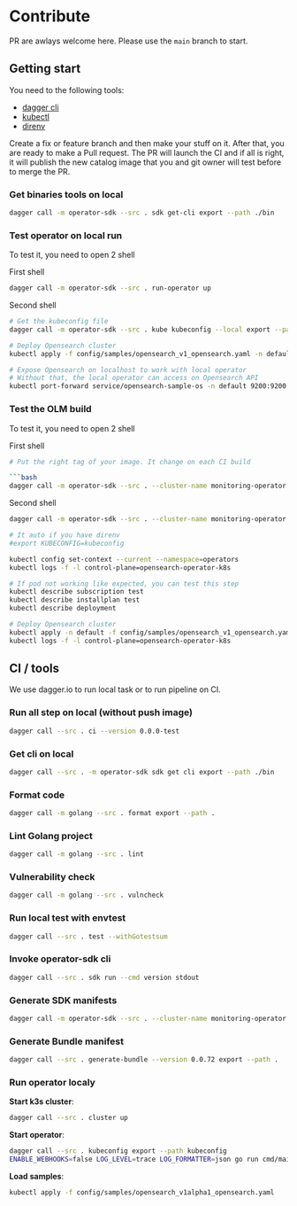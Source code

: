 # Contribute

PR are awlays welcome here. Please use the `main` branch to start.

## Getting start

You need to the following tools:
  - [dagger cli](https://docs.dagger.io/install/)
  - [kubectl](https://kubernetes.io/fr/docs/tasks/tools/install-kubectl/)
  - [direnv](https://direnv.net/)

Create a fix or feature branch and then make your stuff on it.
After that, you are ready to make a Pull request. The PR will launch the CI and if all is right, it will publish the new catalog image that you and git owner will test before to merge the PR.

### Get binaries tools on local

```bash
dagger call -m operator-sdk --src . sdk get-cli export --path ./bin
```

### Test operator on local run
To test it, you need to open 2 shell

First shell
```bash
dagger call -m operator-sdk --src . run-operator up
```

Second shell
```bash
# Get the kubeconfig file
dagger call -m operator-sdk --src . kube kubeconfig --local export --path kubeconfig

# Deploy Opensearch cluster
kubectl apply -f config/samples/opensearch_v1_opensearch.yaml -n default

# Expose Opensearch on localhost to work with local operator
# Without that, the local operator can access on Opensearch API
kubectl port-forward service/opensearch-sample-os -n default 9200:9200
```


### Test the OLM build
To test it, you need to open 2 shell

First shell
```bash
# Put the right tag of your image. It change on each CI build

```bash
dagger call -m operator-sdk --src . --cluster-name monitoring-operator install-olm-operator --catalog-image quay.io/webcenter/monitoring-operator-catalog:1.0.6-pr.36 --name monitoring-operator --channel alpha up
```

Second shell
```bash
dagger call -m operator-sdk --src . --cluster-name monitoring-operator kube kubeconfig --local export --path kubeconfig

# It auto if you have direnv
#export KUBECONFIG=kubeconfig

kubectl config set-context --current --namespace=operators
kubectl logs -f -l control-plane=opensearch-operator-k8s

# If pod not working like expected, you can test this step
kubectl describe subscription test
kubectl describe installplan test
kubectl describe deployment 

# Deploy Opensearch cluster
kubectl apply -n default -f config/samples/opensearch_v1_opensearch.yaml
kubectl logs -f -l control-plane=opensearch-operator-k8s

```

## CI / tools

We use dagger.io to run local task or to run pipeline on CI.

### Run all step on local (without push image)

```bash
dagger call --src . ci --version 0.0.0-test
```

### Get cli on local

```bash
dagger call --src . -m operator-sdk sdk get cli export --path ./bin
```

### Format code

```bash
dagger call -m golang --src . format export --path .
```

### Lint Golang project

```bash
dagger call -m golang --src . lint
```

### Vulnerability check

```bash
dagger call -m golang --src . vulncheck
```

### Run local test with envtest

```bash
dagger call --src . test --withGotestsum
```

### Invoke operator-sdk cli

```bash
dagger call --src . sdk run --cmd version stdout
```

### Generate SDK manifests

```bash
dagger call -m operator-sdk --src . --cluster-name monitoring-operator sdk generate-manifests export --path .
```


### Generate Bundle manifest

```bash
dagger call --src . generate-bundle --version 0.0.72 export --path .
```


### Run operator localy

**Start k3s cluster**:
```bash
dagger call --src . cluster up
```

**Start operator**:
```bash
dagger call --src . kubeconfig export --path kubeconfig
ENABLE_WEBHOOKS=false LOG_LEVEL=trace LOG_FORMATTER=json go run cmd/main.go
```

**Load samples**:
```bash
kubectl apply -f config/samples/opensearch_v1alpha1_opensearch.yaml
```


